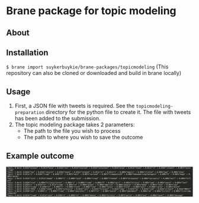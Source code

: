 # Brane package for topic modeling

## About


## Installation
`$ brane import suykerbuykie/brane-packages/topicmodeling`
(This repository can also be cloned or downloaded and build in brane locally)

## Usage
1. First, a JSON file with tweets is required. See the `topicmodeling-preparation` directory for the python file to create it. The file with tweets has been added to the submission.
1. The topic modeling package takes 2 parameters:
    * The path to the file you wish to process
    * The path to where you wish to save the outcome

## Example outcome
![topicmodeling](https://raw.githubusercontent.com/suykerbuykie/brane-packages/topicmodeling/topicmodeling/example.png)
